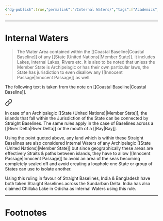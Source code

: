 ```yaml
---
{"dg-publish":true,"permalink":"/Internal Waters/","tags":["Academics","politics"]}
---
```



---
# Internal Waters
> The Water Area contained within the [[Coastal Baseline\|Coastal Baseline]] of any [[State (United Nations)\|Member State]]. It includes Lakes, Internal Lakes, Rivers etc. It is also to be noted that unless the Member State is Archipelagic or has their own particular laws, the State has jurisdiction to even disallow any [[Innocent Passage\|Innocent Passage]] as well.

The following text is taken from the note on [[Coastal Baseline\|Coastal Baseline]].

<div class="transclusion internal-embed is-loaded"><a class="markdown-embed-link" href="/coastal-baseline/#8c6ff5" aria-label="Open link"><svg xmlns="http://www.w3.org/2000/svg" width="24" height="24" viewBox="0 0 24 24" fill="none" stroke="currentColor" stroke-width="2" stroke-linecap="round" stroke-linejoin="round" class="svg-icon lucide-link"><path d="M10 13a5 5 0 0 0 7.54.54l3-3a5 5 0 0 0-7.07-7.07l-1.72 1.71"></path><path d="M14 11a5 5 0 0 0-7.54-.54l-3 3a5 5 0 0 0 7.07 7.07l1.71-1.71"></path></svg></a><div class="markdown-embed">



In case of an Archipalegic [[State (United Nations)\|Member State]], the islands that fall within the Jurisdiction of the State can be connected by Straight Baselines. The same rules apply in the case of Baselines across a [[River Delta\|River Delta]] or the mouth of a [[Bay\|Bay]]. 

</div></div>


Using the point quoted above, any land which is within these Straight Baselines are also considered Internal Waters of any Archipelagic [[State (United Nations)\|Member State]] but since geographically these areas are effectively Straits & paths between islands, they have to allow [[Innocent Passage\|Innocent Passage]] to avoid an area of the seas becoming completely sealed off and avoid creating a loophole one State or group of States can use to isolate another.

Using this ruling in favour of Straight Baselines, India & Bangladesh have both taken Straight Baselines across the Sundarban Delta. India has also claimed Chillaka Lake in Odisha as Internal Waters using this rule.

---
# Footnotes
